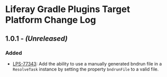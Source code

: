 # Liferay Gradle Plugins Target Platform Change Log

## 1.0.1 - *(Unreleased)*

### Added
- [LPS-77343]: Add the ability to use a manually generated bndrun file in a
`ResolveTask` instance by setting the property `bndrunFile` to a valid file.

[LPS-77343]: https://issues.liferay.com/browse/LPS-77343